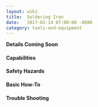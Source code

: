 ```yaml
---
layout: wiki
title:  Soldering Iron
date:   2017-02-14 07:00:00 -0800
category: tools-and-equipment
---
```


**Details Coming Soon**

#### Capabilities

#### Safety Hazards

#### Basic How-To

#### Trouble Shooting
